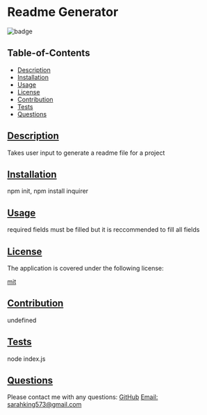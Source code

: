 # Readme Generator
  
  ![badge](https://img.shields.io/badge/license-mit-blue)
    
  ## Table-of-Contents
  * [Description](#description)
  * [Installation](#installation)
  * [Usage](#usage)
  * [License](#license)
  * [Contribution](#contribution)
  * [Tests](#tests)
  * [Questions](#questions)
  
  ## [Description](#table-of-contents)
  Takes user input to generate a readme file for a project
  ## [Installation](#table-of-contents)
  npm init, npm install inquirer
  ## [Usage](#table-of-contents)
  required fields must be filled but it is reccommended to fill all fields
  
  ## 
  ## [License](#table-of-contents)
  The application is covered under the following license:
  
  [mit](https://choosealicense.com/licenses/mit)
    
  
    
  ## [Contribution](#table-of-contents)
  undefined
  
  ## [Tests](#table-of-contents)
  node index.js
  ## [Questions](#table-of-contents)
  Please contact me with any questions:
  [GitHub](https://github.com/negativeh0ll0w)
  [Email: sarahking573@gmail.com](mailto:sarahking573@gmail.com)
